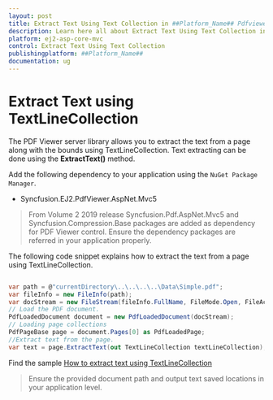 ```yaml
---
layout: post
title: Extract Text Using Text Collection in ##Platform_Name## Pdfviewer Component
description: Learn here all about Extract Text Using Text Collection in Syncfusion ##Platform_Name## Pdfviewer component of Syncfusion Essential JS 2 and more.
platform: ej2-asp-core-mvc
control: Extract Text Using Text Collection
publishingplatform: ##Platform_Name##
documentation: ug
---
```



# Extract Text using TextLineCollection

The PDF Viewer server library allows you to extract the text from a page along with the bounds using TextLineCollection. Text extracting can be done using the **ExtractText()** method.

Add the following dependency to your application using the `NuGet Package Manager`.
* Syncfusion.EJ2.PdfViewer.AspNet.Mvc5

>From Volume 2 2019 release Syncfusion.Pdf.AspNet.Mvc5 and Syncfusion.Compression.Base packages are added as dependency for PDF Viewer control. Ensure the dependency packages are referred in your application properly.

The following code snippet explains how to extract the text from a page using TextLineCollection.

```cs

var path = @"currentDirectory\..\..\..\..\Data\Simple.pdf";
var fileInfo = new FileInfo(path);
var docStream = new FileStream(fileInfo.FullName, FileMode.Open, FileAccess.Read);
// Load the PDF document.
PdfLoadedDocument document = new PdfLoadedDocument(docStream);
// Loading page collections
PdfPageBase page = document.Pages[0] as PdfLoadedPage;
//Extract text from the page.
var text = page.ExtractText(out TextLineCollection textLineCollection);

```

Find the sample [How to extract text using TextLineCollection](https://www.syncfusion.com/downloads/support/directtrac/general/ze/Wordbound1901545288.zip)

>Ensure the provided document path and output text saved locations in your application level.